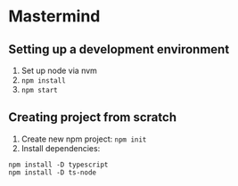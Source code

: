 # Mastermind

## Setting up a development environment

1. Set up node via nvm
1. `npm install`
1. `npm start`

## Creating project from scratch

1. Create new npm project: `npm init`
1. Install dependencies:

```console
npm install -D typescript
npm install -D ts-node
```
